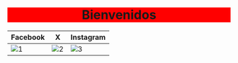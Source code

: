 <h1 align="center" style="background-color:red;">Bienvenidos</h1>


| Facebook  | X | Instagram |
| ------------- | ------------- | ------------- |
| ![1](https://img.europapress.es/fotoweb/fotonoticia_20110204111345_640.jpg)  | ![2](https://img.europapress.es/fotoweb/fotonoticia_20110204111345_640.jpg) | ![3](https://img.europapress.es/fotoweb/fotonoticia_20110204111345_640.jpg)  |

<!--

**JeanPCarrilloG/JeanPCarrilloG** is a ✨ _special_ ✨ repository because its `README.md` (this file) appears on your GitHub profile.

Here are some ideas to get you started:

- 🔭 I’m currently working on ...
- 🌱 I’m currently learning ...
- 👯 I’m looking to collaborate on ...
- 🤔 I’m looking for help with ...
- 💬 Ask me about ...
- 📫 How to reach me: ...
- 😄 Pronouns: ...
- ⚡ Fun fact: ...
-->
